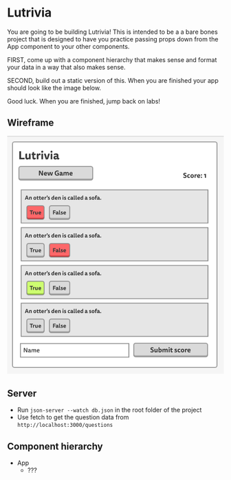 # Lutrivia

You are going to be building Lutrivia! This is intended to be a a bare bones project that is designed to have you practice passing props down from the App component to your other components.

FIRST, come up with a component hierarchy that makes sense and format your data in a way that also makes sense.

SECOND, build out a static version of this. When you are finished your app should look like the image below.

Good luck. When you are finished, jump back on labs!

## Wireframe

![Lutrivia wireframes](./wireframe.png)

## Server
* Run `json-server --watch db.json` in the root folder of the project
* Use fetch to get the question data from `http://localhost:3000/questions`

## Component hierarchy

- App
  - ???
